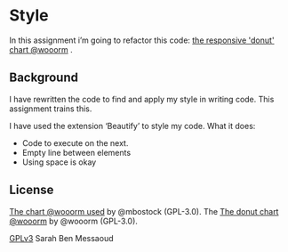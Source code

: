 # Style
In this assignment i’m going to refactor this code:
[the responsive 'donut' chart @wooorm](https://github.com/cmda-fe3x3/course-17-18/tree/master/site/class-2/style) .


## Background
I have rewritten the code to find and apply my style in writing code. This assignment trains this.

I have used the extension ‘Beautify’ to style my code. What it does:

* Code to execute on the next.
* Empty line between elements
* Using space is okay


## License
[The chart @wooorm used](https://bl.ocks.org/mbostock/3887193) by @mbostock (GPL-3.0).
The [The donut chart @wooorm](https://github.com/cmda-fe3x3/course-17-18/tree/master/site/class-2/style) by @wooorm (GPL-3.0).

[GPLv3](https://choosealicense.com/licenses/gpl-3.0/) Sarah Ben Messaoud
